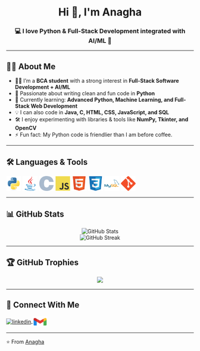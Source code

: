<h1 align="center">Hi 👋, I'm Anagha</h1>
<h3 align="center">💻 I love Python & Full-Stack Development integrated with AI/ML 🤖</h3>

---

## 🙋‍♀️ About Me  
- 👩‍🎓 I’m a **BCA student** with a strong interest in **Full-Stack Software Development + AI/ML**  
- 🐍 Passionate about writing clean and fun code in **Python**  
- 🌱 Currently learning: **Advanced Python, Machine Learning, and Full-Stack Web Development**  
- 💡 I can also code in **Java, C, HTML, CSS, JavaScript, and SQL**  
- 🛠️ I enjoy experimenting with libraries & tools like **NumPy, Tkinter, and OpenCV**  
- ⚡ Fun fact: My Python code is friendlier than I am before coffee.  

---

## 🛠️ Languages & Tools  
<p align="left"> 
  <img src="https://raw.githubusercontent.com/devicons/devicon/master/icons/python/python-original.svg" alt="python" width="40"/> 
  <img src="https://raw.githubusercontent.com/devicons/devicon/master/icons/java/java-original.svg" alt="java" width="40"/> 
  <img src="https://raw.githubusercontent.com/devicons/devicon/master/icons/c/c-original.svg" alt="c" width="40"/> 
  <img src="https://raw.githubusercontent.com/devicons/devicon/master/icons/javascript/javascript-original.svg" alt="javascript" width="40"/> 
  <img src="https://raw.githubusercontent.com/devicons/devicon/master/icons/html5/html5-original.svg" alt="html5" width="40"/> 
  <img src="https://raw.githubusercontent.com/devicons/devicon/master/icons/css3/css3-original.svg" alt="css3" width="40"/> 
  <img src="https://raw.githubusercontent.com/devicons/devicon/master/icons/mysql/mysql-original-wordmark.svg" alt="mysql" width="40"/> 
  <img src="https://raw.githubusercontent.com/devicons/devicon/master/icons/git/git-original.svg" alt="git" width="40"/> 
</p>  

---

## 📊 GitHub Stats  
<p align="center">
  <img src="https://github-readme-stats.vercel.app/api?username=Zae0o0&show_icons=true&theme=tokyonight" alt="GitHub Stats" />
  <br/>
  <img src="https://github-readme-streak-stats.herokuapp.com/?user=Zae0o0&theme=tokyonight" alt="GitHub Streak" />
</p>

---

## 🏆 GitHub Trophies  
<p align="center">
  <img src="https://github-profile-trophy.vercel.app/?username=Zae0o0&theme=tokyonight&no-frame=true&no-bg=true&margin-w=15&margin-h=15" />
</p>

---

## 🤝 Connect With Me  
<p align="left">
  <a href="https://linkedin.com/in/anagha-c-11402b378" target="blank">
    <img align="center" src="https://raw.githubusercontent.com/rahuldkjain/github-profile-readme-generator/master/src/images/icons/Social/linked-in-alt.svg" alt="linkedin" height="30" width="40" />
  </a>
  <a href="mailto:anaghacsreeragam@gmail.com">
    <img align="center" src="https://raw.githubusercontent.com/rahuldkjain/github-profile-readme-generator/master/src/images/icons/Social/gmail.svg" alt="gmail" height="30" width="40" />
  </a>
</p>

---

⭐️ From [Anagha](https://github.com/Zae0o0)  
